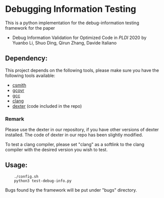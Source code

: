 # Debugging Information Testing

This is a python implementation for the debug-information testing framework for the paper 

- Debug Information Validation for Optimized Code in *PLDI* 2020 by Yuanbo Li, Shuo Ding, Qirun Zhang, Davide Italiano

## Dependency:
    
This project depends on the following tools, please make sure you have the following tools available:
        
- [csmith](https://embed.cs.utah.edu/csmith/) 
- [gcovr](https://gcovr.com/en/stable/)
- [gcc](https://gcc.gnu.org/)
- [clang](https://clang.llvm.org/)
- [dexter](https://github.com/llvm/llvm-project/tree/master/debuginfo-tests/dexter) (code included in the repo)

### Remark
Please use the dexter in our repository, if you have other versions of dexter installed. The code of dexter in our repo has been slightly modified.

To test a clang compiler, please set "clang" as a softlink to the clang compiler with the desired version you wish to test.

## Usage:
```
    ./config.sh
    python3 test-debug-info.py
```
Bugs found by the framework will be put under "bugs" directory.
